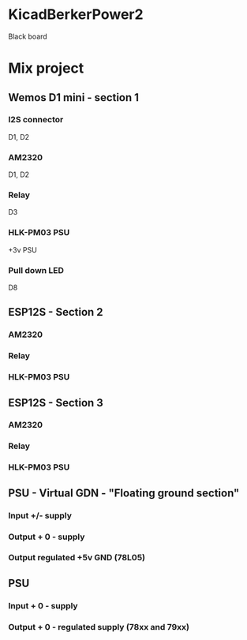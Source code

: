 # KicadBerkerPower2
Black board

# Mix project
## Wemos D1 mini - section 1
### I2S connector 
D1, D2
### AM2320 
D1, D2
### Relay
D3
### HLK-PM03 PSU
+3v PSU
### Pull down LED
D8
## ESP12S - Section 2
### AM2320 
### Relay
### HLK-PM03 PSU
## ESP12S - Section 3
### AM2320 
### Relay
### HLK-PM03 PSU
## PSU - Virtual GDN - "Floating ground section"
### Input +/- supply
### Output + 0 - supply
### Output regulated +5v GND (78L05)
## PSU
### Input + 0 - supply
### Output + 0 - regulated supply (78xx and 79xx)
